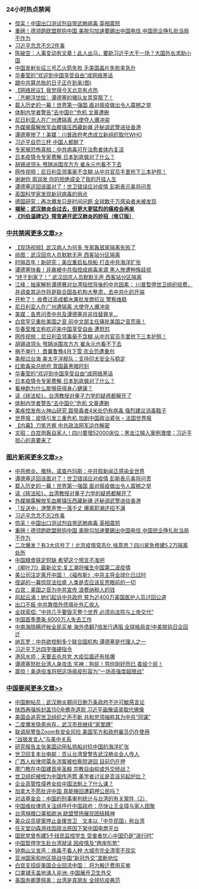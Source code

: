<div class="catlist">
<h3>24小时热点禁闻</h3>
<ul>
<li><a href="https://github.com/fqnews/bnews/blob/master/topimagenews/20200410/1310163.md">惊呆！中国出口测试剂自带武肺病毒 英相震怒</a></li>
<li><a href="https://github.com/fqnews/bnews/blob/master/topimagenews/20200410/1310133.md">重磅！德领跑欧盟脱钩中国 美脱勾加速要踢出中国电信 中国民企挣扎批当局不作为</a></li>
<li><a href="https://github.com/fqnews/bnews/blob/master/topimagenews/20200411/1310206.md">习近平念念不忘2件事</a></li>
<li><a href="https://github.com/fqnews/bnews/blob/master/cbnews/20200411/1310333.md">陈破空：人事变动有文章！此人出马，要助习近平大干一场？大国外长求助小国 </a></li>
<li><a href="https://github.com/fqnews/bnews/blob/master/headline/20200410/1310110.md">中国发射长征三号乙火箭失败    无美国晶片失败率急升</a></li>
<li><a href="https://github.com/fqnews/bnews/blob/master/cbnews/20200411/1310423.md">华春莹的“欢迎到中国享受自由”成网络黑话</a></li>
<li><a href="https://github.com/fqnews/bnews/blob/master/ccpdope/20200411/1310340.md">跟中共算总账的日子正在到来(图)</a></li>
<li><a href="https://github.com/fqnews/bnews/blob/master/baitai/20200410/1310130.md">【网络民议】我觉得今天北京有点热</a></li>
<li><a href="https://github.com/fqnews/bnews/blob/master/ssgc/20200411/1310262.md">〖兲朝浮世绘〗谭德塞的猪队友弄穿帮了！</a></li>
<li><a href="https://github.com/fqnews/bnews/blob/master/topimagenews/20200411/1310463.md">载入历史的一幕！世界第一强国 面对瘟疫做出令人震撼之举</a></li>
<li><a href="https://github.com/fqnews/bnews/blob/master/cbnews/20200411/1310395.md">体制内学者警告“去中国化”危机 文章遭删</a></li>
<li><a href="https://github.com/fqnews/bnews/blob/master/cbnews/20200411/1310545.md">尼日利亚人在广州遭隔离 大使夺人爆冲突</a></li>
<li><a href="https://github.com/fqnews/bnews/blob/master/topimagenews/20200411/1310310.md">外媒揭露解放军血腥镇压西藏新疆 还秘调武警进驻香港</a></li>
<li><a href="https://github.com/fqnews/bnews/blob/master/cnnews/20200411/1310444.md">谭德塞惨了！美媒：川普政府考虑成立新组织取代WHO</a></li>
<li><a href="https://github.com/fqnews/bnews/blob/master/ssgc/20200410/1310152.md">习近平自罚三杯 中国人都醉了</a></li>
<li><a href="https://github.com/fqnews/bnews/blob/master/cnnews/20200411/1310288.md">专家揭恐怖真相：中共病毒可在治愈者体内复活</a></li>
<li><a href="https://github.com/fqnews/bnews/blob/master/comments/20200411/1310192.md">日本疫情令专家费解 日本到底做对了什么？</a></li>
<li><a href="https://github.com/fqnews/bnews/blob/master/cbnews/20200411/1310491.md">胡锡进领头 甩锅派围攻方方 崔永元也看不下去</a></li>
<li><a href="https://github.com/fqnews/bnews/blob/master/cbnews/20200411/1310492.md">网传视频：尼日利亚领事毫不含糊 从中共官员手里抢下三本护照！</a></li>
<li><a href="https://github.com/fqnews/bnews/blob/master/yule/20200411/1310218.md">谢谢你 周润发 你的拒绝成全了我的开挂人生</a></li>
<li><a href="https://github.com/fqnews/bnews/blob/master/topimagenews/20200411/1310561.md">谭德塞这回该面对了！世卫错误应对疫情 彭斯表示美将问责</a></li>
<li><a href="https://github.com/fqnews/bnews/blob/master/cnnews/20200411/1310479.md">英国科学家发现新冠病毒的弱点</a></li>
<li><a href="https://github.com/fqnews/bnews/blob/master/comments/20200411/1310284.md">德国研究：再次爆发只是时间问题  全球数千万感染者未被发现</a></li>
<li><b><a href="https://github.com/fqnews/bnews/blob/master/comments/20200211/1275071.md" target="_blank">揭秘：武汉肺炎会过去，但更大更猛烈的瘟疫会再来</a></b></li>
<li><b><a href="https://github.com/fqnews/bnews/blob/master/comments/20200207/1272816.md" target="_blank">《刘伯温碑记》预言避开武汉肺炎的妙招（修订版）</a></b></li>
</ul>
</div>

<div class="catlist">
<h3><a href="https://github.com/fqnews/bnews/blob/master/cbnews/" target="_blank">中共禁闻</a><span><a href="https://github.com/fqnews/bnews/blob/master/cbnews/" target="_blank" rel="nofollow">更多文章>></a></span></h3>
<ul>
<li><a href="https://github.com/fqnews/bnews/blob/master/cbnews/20200411/1310596.md" target="_blank">【现场视频】武汉病人为何多 专家轰居家隔离失败了</a></li>
<li><a href="https://github.com/fqnews/bnews/blob/master/cbnews/20200411/1310595.md" target="_blank">组图：武汉回京人员默默无声 西客站分区隔离</a></li>
<li><a href="https://github.com/fqnews/bnews/blob/master/cbnews/20200411/1310584.md" target="_blank">时隔百年！新研究：美应重启私掠船 打击中共海洋扩张</a></li>
<li><a href="https://github.com/fqnews/bnews/blob/master/cbnews/20200411/1310583.md" target="_blank">谭德塞快看！非裔被中共指控成病毒来源 黑人惨遭种族歧视</a></li>
<li><a href="https://github.com/fqnews/bnews/blob/master/cbnews/20200411/1310571.md" target="_blank">“终于到家了！” 武汉回京人员默默无声 西客站分区隔离</a></li>
<li><a href="https://github.com/fqnews/bnews/blob/master/cbnews/20200411/1310570.md" target="_blank">江峰：独家解析谭德赛对台湾指控背後的中共因素； 川普暂停世卫组织经费，并调查其运作将是联合国各机构大整肃，去中共化的开端</a></li>
<li><a href="https://github.com/fqnews/bnews/blob/master/cbnews/20200411/1310563.md" target="_blank">开枪了！ 收费过高成都水果批发商抗议 警察维稳</a></li>
<li><a href="https://github.com/fqnews/bnews/blob/master/cbnews/20200411/1310545.md" target="_blank">尼日利亚人在广州遭隔离 大使夺人爆冲突</a></li>
<li><a href="https://github.com/fqnews/bnews/blob/master/cbnews/20200411/1310536.md" target="_blank">美媒：各界问责中共及谭德塞并非找替罪羊…</a></li>
<li><a href="https://github.com/fqnews/bnews/blob/master/cbnews/20200411/1310535.md" target="_blank">白宫罕见重批美国之音 前中文部主任痛批美国之音荒唐！</a></li>
<li><a href="https://github.com/fqnews/bnews/blob/master/cbnews/20200411/1310502.md" target="_blank">华春莹推文称欢迎来中国享受自由 遭怒怼</a></li>
<li><a href="https://github.com/fqnews/bnews/blob/master/cbnews/20200411/1310492.md" target="_blank">网传视频：尼日利亚领事毫不含糊 从中共官员手里抢下三本护照！</a></li>
<li><a href="https://github.com/fqnews/bnews/blob/master/cbnews/20200411/1310491.md" target="_blank">胡锡进领头 甩锅派围攻方方 崔永元也看不下去</a></li>
<li><a href="https://github.com/fqnews/bnews/blob/master/cbnews/20200411/1310490.md" target="_blank">祸不单行！ 晋冀鲁豫4月下雪 农业恐遭重创</a></li>
<li><a href="https://github.com/fqnews/bnews/blob/master/cbnews/20200411/1310464.md" target="_blank">美舰过台海 美太平洋舰队：支持印太安全与稳定</a></li>
<li><a href="https://github.com/fqnews/bnews/blob/master/cbnews/20200411/1310428.md" target="_blank">红歌毒染总统府 意国最黑暗时刻</a></li>
<li><a href="https://github.com/fqnews/bnews/blob/master/cbnews/20200411/1310423.md" target="_blank">华春莹的“欢迎到中国享受自由”成网络黑话</a></li>
<li><a href="https://github.com/fqnews/bnews/blob/master/comments/20200411/1310192.md" target="_blank">日本疫情令专家费解 日本到底做对了什么？</a></li>
<li><a href="https://github.com/fqnews/bnews/blob/master/cbnews/20200411/1310418.md" target="_blank">看神韵为什么能够获得身心健康？</a></li>
<li><a href="https://github.com/fqnews/bnews/blob/master/comments/20200411/1310189.md" target="_blank">读《转法轮》，台湾教授对量子力学的疑惑都解开了</a></li>
<li><a href="https://github.com/fqnews/bnews/blob/master/cbnews/20200411/1310395.md" target="_blank">体制内学者警告“去中国化”危机 文章遭删</a></li>
<li><a href="https://github.com/fqnews/bnews/blob/master/cbnews/20200411/1310393.md" target="_blank">美疾控发布火神山研究 距带毒者4米处仍有病毒 强烈建议消毒鞋子</a></li>
<li><a href="https://github.com/fqnews/bnews/blob/master/cbnews/20200411/1310392.md" target="_blank">世界报：疫情引发三重危机 加剧中国政治紧张 &#8211; 法国世界报</a></li>
<li><a href="https://github.com/fqnews/bnews/blob/master/cbnews/20200411/1310385.md" target="_blank">【内幕】刀笔齐握 中共政法网军运作解密</a></li>
<li><a href="https://github.com/fqnews/bnews/blob/master/cbnews/20200411/1310382.md" target="_blank">文昭：白宫炮轰自家人！四川要增52000床位；黑龙江输入案例激增；习近平担心的真要来了</a></li>

</ul>
</div>
<div class="catlist">
<h3><a href="https://github.com/fqnews/bnews/blob/master/topimagenews/" target="_blank">图片新闻</a><span><a href="https://github.com/fqnews/bnews/blob/master/topimagenews/" target="_blank" rel="nofollow">更多文章>></a></span></h3>
<ul>
<li><a href="https://github.com/fqnews/bnews/blob/master/topimagenews/20200411/1310562.md" target="_blank">中共肺炎、推特、诺查丹玛斯：中共假新闻正感染全世界</a></li>
<li><a href="https://github.com/fqnews/bnews/blob/master/topimagenews/20200411/1310561.md" target="_blank">谭德塞这回该面对了！世卫错误应对疫情 彭斯表示美将问责</a></li>
<li><a href="https://github.com/fqnews/bnews/blob/master/topimagenews/20200411/1310463.md" target="_blank">载入历史的一幕！世界第一强国 面对瘟疫做出令人震撼之举</a></li>
<li><a href="https://github.com/fqnews/bnews/blob/master/comments/20200411/1310189.md" target="_blank">读《转法轮》，台湾教授对量子力学的疑惑都解开了</a></li>
<li><a href="https://github.com/fqnews/bnews/blob/master/topimagenews/20200411/1310310.md" target="_blank">外媒揭露解放军血腥镇压西藏新疆 还秘调武警进驻香港</a></li>
<li><a href="https://github.com/fqnews/bnews/blob/master/topimagenews/20200411/1310296.md" target="_blank">「反送中」港警声誉一落千丈 爆离职潮还招不满</a></li>
<li><a href="https://github.com/fqnews/bnews/blob/master/topimagenews/20200411/1310206.md" target="_blank">习近平念念不忘2件事</a></li>
<li><a href="https://github.com/fqnews/bnews/blob/master/topimagenews/20200410/1310163.md" target="_blank">惊呆！中国出口测试剂自带武肺病毒 英相震怒</a></li>
<li><a href="https://github.com/fqnews/bnews/blob/master/topimagenews/20200410/1310133.md" target="_blank">重磅！德领跑欧盟脱钩中国 美脱勾加速要踢出中国电信 中国民企挣扎批当局不作为</a></li>
<li><a href="https://github.com/fqnews/bnews/blob/master/topimagenews/20200410/1310034.md" target="_blank">二次爆发？有3大讯号了！北京疫情常态化 啥意思？四川紧急修建5.2万隔离处所</a></li>
<li><a href="https://github.com/fqnews/bnews/blob/master/topimagenews/20200410/1309960.md" target="_blank">中国粮食铁定短缺 希望这个预言不准吧</a></li>
<li><a href="https://github.com/fqnews/bnews/blob/master/topimagenews/20200410/1309959.md" target="_blank">《柳叶刀》最新论文:复工潮将催生中国第二波疫情</a></li>
<li><a href="https://github.com/fqnews/bnews/blob/master/topimagenews/20200410/1309958.md" target="_blank">美公司注定离开中国！《福布斯》:中共主导全球化已过时</a></li>
<li><a href="https://github.com/fqnews/bnews/blob/master/topimagenews/20200410/1309957.md" target="_blank">怪诞的一幕惊现法拉盛 人类是否应该反思眼前的一切</a></li>
<li><a href="https://github.com/fqnews/bnews/blob/master/topimagenews/20200410/1309911.md" target="_blank">白宫：美国之音为中共宣传 浪费纳税人的钱</a></li>
<li><a href="https://github.com/fqnews/bnews/blob/master/topimagenews/20200410/1309827.md" target="_blank">风起云涌！她们起诉中共政府 誓为近400万美国医护人员讨回公道</a></li>
<li><a href="https://github.com/fqnews/bnews/blob/master/topimagenews/20200410/1309616.md" target="_blank">出口不振 中共靠借外债填补外汇收入</a></li>
<li><a href="https://github.com/fqnews/bnews/blob/master/topimagenews/20200410/1309606.md" target="_blank">全球索偿: “中共几乎要毁灭整个世界 必须向法院与上帝交代”</a></li>
<li><a href="https://github.com/fqnews/bnews/blob/master/topimagenews/20200409/1309575.md" target="_blank">中国首季萧条 8000万人失去工作</a></li>
<li><a href="https://github.com/fqnews/bnews/blob/master/topimagenews/20200409/1309572.md" target="_blank">中南海隐瞒坏帐全民买单 海外债翻7倍发行遇阻 全球格局变!中美脱钩日企回迁</a></li>
<li><a href="https://github.com/fqnews/bnews/blob/master/topimagenews/20200409/1309540.md" target="_blank">纳瓦罗：中共欲控制多个联合国机构 谭德塞是代理人之一</a></li>
<li><a href="https://github.com/fqnews/bnews/blob/master/topimagenews/20200409/1309403.md" target="_blank">习近平下达四字强硬指令</a></li>
<li><a href="https://github.com/fqnews/bnews/blob/master/topimagenews/20200409/1309322.md" target="_blank">港风水师：天要击杀共党 大疫后面还有核爆</a></li>
<li><a href="https://github.com/fqnews/bnews/blob/master/topimagenews/20200409/1309255.md" target="_blank">谭德塞怒批台湾人身攻击 宅神：狗屁！骂你刚好而已 委屈个屁！</a></li>
<li><a href="https://github.com/fqnews/bnews/blob/master/topimagenews/20200409/1309239.md" target="_blank">震惊！美退役准将把这场瘟疫形容为“一场高强度超限战”</a></li>

</ul>
</div>
<div class="catlist">
<h3><a href="https://github.com/fqnews/bnews/blob/master/headline/" target="_blank">中国要闻</a><span><a href="https://github.com/fqnews/bnews/blob/master/headline/" target="_blank" rel="nofollow">更多文章>></a></span></h3>
<ul>
<li><a href="https://github.com/fqnews/bnews/blob/master/headline/20200411/1310601.md" target="_blank">中国删帖员：武汉肺炎期间日删万条政府不许可敏感言论</a></li>
<li><a href="https://github.com/fqnews/bnews/blob/master/headline/20200411/1310600.md" target="_blank">陕西再强拆封盖150余佛寺道观 习近平画像语录取代佛像</a></li>
<li><a href="https://github.com/fqnews/bnews/blob/master/headline/20200411/1310507.md" target="_blank">美国会追究世卫组织之声不断 共和党领袖称其为中共“同谋”</a></li>
<li><a href="https://github.com/fqnews/bnews/blob/master/headline/20200411/1310506.md" target="_blank">二度爆发隐患尚存，武汉市民继续“家里蹲”</a></li>
<li><a href="https://github.com/fqnews/bnews/blob/master/headline/20200411/1310436.md" target="_blank">联调局警告Zoom有安全风险 美国军方和政府雇员仍在使用</a></li>
<li><a href="https://github.com/fqnews/bnews/blob/master/headline/20200411/1310424.md" target="_blank">“战狼发言人”与美中关系</a></li>
<li><a href="https://github.com/fqnews/bnews/blob/master/headline/20200411/1310396.md" target="_blank">研究报告主张美国动用私掠船对抗中国的海洋扩张</a></li>
<li><a href="https://github.com/fqnews/bnews/blob/master/headline/20200411/1310348.md" target="_blank">世卫回复本台电邮：否认台湾曾警告武汉肺炎会人传人</a></li>
<li><a href="https://github.com/fqnews/bnews/blob/master/headline/20200411/1310302.md" target="_blank">广西人权律师覃永沛案被检察院退回 目前仍在押</a></li>
<li><a href="https://github.com/fqnews/bnews/blob/master/headline/20200411/1310301.md" target="_blank">摩门教在中国建首座圣殿 宗教自由抑或外交统战？</a></li>
<li><a href="https://github.com/fqnews/bnews/blob/master/headline/20200411/1310292.md" target="_blank">世卫组织被控为中国传声筒      美学者讨论是否该另起炉灶？</a></li>
<li><a href="https://github.com/fqnews/bnews/blob/master/headline/20200411/1310291.md" target="_blank">企业高管性侵养女给中国法制上了什么课？</a></li>
<li><a href="https://github.com/fqnews/bnews/blob/master/headline/20200411/1310280.md" target="_blank">加拿大不愿批评中国    真能换回遭羁押公民吗？</a></li>
<li><a href="https://github.com/fqnews/bnews/blob/master/headline/20200411/1310260.md" target="_blank">对话基金会：中国的刑事审判统计与台湾的有关案件（2）</a></li>
<li><a href="https://github.com/fqnews/bnews/blob/master/headline/20200411/1310259.md" target="_blank">中国维权律师关注组呼吁中国政府：尽快让王全璋与家人团聚</a></li>
<li><a href="https://github.com/fqnews/bnews/blob/master/headline/20200411/1310230.md" target="_blank">台湾捐赠口罩抵欧洲   欧盟赞扬展现团结精神</a></li>
<li><a href="https://github.com/fqnews/bnews/blob/master/headline/20200411/1310229.md" target="_blank">美众议员提案停止金援世卫　文本以「中华民国」称台湾</a></li>
<li><a href="https://github.com/fqnews/bnews/blob/master/headline/20200411/1310200.md" target="_blank">任天堂动森游戏因政治原因下架中国电商平台</a></li>
<li><a href="https://github.com/fqnews/bnews/blob/master/headline/20200411/1310199.md" target="_blank">国民党曾布建5千线民监控学生  受害者忧心中国仍是“进行时”</a></li>
<li><a href="https://github.com/fqnews/bnews/blob/master/headline/20200411/1310198.md" target="_blank">中国暂停学生赴台湾就读   因疫情及“两岸形势”</a></li>
<li><a href="https://github.com/fqnews/bnews/blob/master/headline/20200410/1310178.md" target="_blank">钟南山又发声：病毒不看人种 大城市完全清零不现实</a></li>
<li><a href="https://github.com/fqnews/bnews/blob/master/headline/20200410/1310177.md" target="_blank">亚洲国家和地区挑战中国“新冠外交”垄断地位</a></li>
<li><a href="https://github.com/fqnews/bnews/blob/master/headline/20200410/1310176.md" target="_blank">白宫支招促美国企业回流中国： 将为搬迁费用买单</a></li>
<li><a href="https://github.com/fqnews/bnews/blob/master/headline/20200410/1310175.md" target="_blank">口罩铺天盖地涌入非洲: 中国展开卫生外交</a></li>
<li><a href="https://github.com/fqnews/bnews/blob/master/headline/20200410/1310174.md" target="_blank">美国务卿蓬佩奥：台湾是真朋友 全球抗疫典范</a></li>

</ul>
</div>